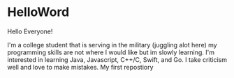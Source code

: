 # HelloWord

Hello Everyone!

I'm a college student that is serving in the military (juggling alot here) my programming skills are not where I would like but im slowly learning. 
I'm interested in learning Java, Javascript, C++/C, Swift, and Go. 
I take criticism well and love to make mistakes. 
My first repostiory 
